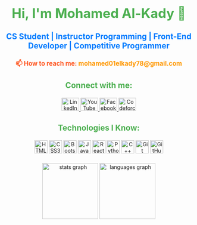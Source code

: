 <h2 align="center" style="font-size: 2.5em; color: #4CAF50;">Hi, I'm Mohamed Al-Kady 👋</h2>

###

<p align="center" style="font-size: 1.5em; color: #007BFF; font-weight: bold;">
  CS Student | Instructor Programming | Front-End Developer | Competitive Programmer
</p>

###

<p align="center" style="font-size: 1.2em; color: #FF5722; font-weight: bold;">
  📫 How to reach me: 
  <a href="mailto:mohamed01elkady78@gmail.com" style="color: #FF9800; text-decoration: none;">
    mohamed01elkady78@gmail.com
  </a>
</p>

###

<h3 align="center" style="font-size: 1.5em; color: #4CAF50;">Connect with me:</h3>

<div align="center" style="text-decoration: none;">
  <a href="https://www.linkedin.com/in/your-linkedin-profile/" target="_blank">
    <img src="https://raw.githubusercontent.com/maurodesouza/profile-readme-generator/master/src/assets/icons/social/linkedin/default.svg" width="47" height="35" alt="LinkedIn logo" />
  </a>
  <a href="https://www.youtube.com/your-youtube-channel" target="_blank">
    <img src="https://raw.githubusercontent.com/maurodesouza/profile-readme-generator/master/src/assets/icons/social/youtube/default.svg" width="47" height="35" alt="YouTube logo" />
  </a>
  <a href="https://www.facebook.com/your-facebook-profile/" target="_blank">
    <img src="https://raw.githubusercontent.com/maurodesouza/profile-readme-generator/master/src/assets/icons/social/facebook/default.svg" width="47" height="35" alt="Facebook logo" />
  </a>
  <a href="https://codeforces.com/profile/your-codeforces-handle" target="_blank">
    <img src="https://cdn.iconscout.com/icon/free/png-256/codeforces-3628695-3030120.png" width="47" height="35" alt="Codeforces logo" />
  </a>
</div>

###

<h3 align="center" style="font-size: 1.5em; color: #4CAF50;">Technologies I Know:</h3>

<div align="center">
  <img src="https://cdn.jsdelivr.net/gh/devicons/devicon/icons/html5/html5-original.svg" height="35" alt="HTML5 logo" />
  <img src="https://cdn.jsdelivr.net/gh/devicons/devicon/icons/css3/css3-original.svg" height="35" alt="CSS3 logo" />
  <img src="https://cdn.jsdelivr.net/gh/devicons/devicon/icons/bootstrap/bootstrap-original.svg" height="35" alt="Bootstrap logo" />
  <img src="https://cdn.jsdelivr.net/gh/devicons/devicon/icons/javascript/javascript-original.svg" height="35" alt="JavaScript logo" />
  <img src="https://cdn.jsdelivr.net/gh/devicons/devicon/icons/react/react-original.svg" height="35" alt="React logo" />
  <img src="https://cdn.jsdelivr.net/gh/devicons/devicon/icons/python/python-original.svg" height="35" alt="Python logo" />
  <img src="https://cdn.jsdelivr.net/gh/devicons/devicon/icons/cplusplus/cplusplus-original.svg" height="35" alt="C++ logo" />
  <img src="https://cdn.jsdelivr.net/gh/devicons/devicon/icons/git/git-original.svg" height="35" alt="Git logo" />
  <img src="https://cdn.jsdelivr.net/gh/devicons/devicon/icons/github/github-original.svg" height="35" alt="GitHub logo" />
</div>

###

<div align="center">
  <img src="https://github-readme-stats.vercel.app/api?username=alkady22&hide_title=false&hide_rank=false&show_icons=true&include_all_commits=true&count_private=true&disable_animations=false&theme=dracula&locale=en&hide_border=false&order=1" height="150" alt="stats graph" />
  <img src="https://github-readme-stats.vercel.app/api/top-langs?username=alkady22&locale=en&hide_title=false&layout=compact&card_width=320&langs_count=5&theme=dracula&hide_border=false&order=2" height="150" alt="languages graph" />
</div>
